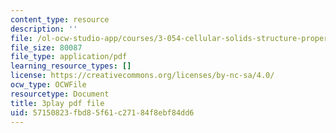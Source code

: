 ```yaml
---
content_type: resource
description: ''
file: /ol-ocw-studio-app/courses/3-054-cellular-solids-structure-properties-and-applications-spring-2015/57150823fbd85f61c27184f8ebf84dd6_v73uMp1fPjM.pdf
file_size: 80087
file_type: application/pdf
learning_resource_types: []
license: https://creativecommons.org/licenses/by-nc-sa/4.0/
ocw_type: OCWFile
resourcetype: Document
title: 3play pdf file
uid: 57150823-fbd8-5f61-c271-84f8ebf84dd6
---
```

